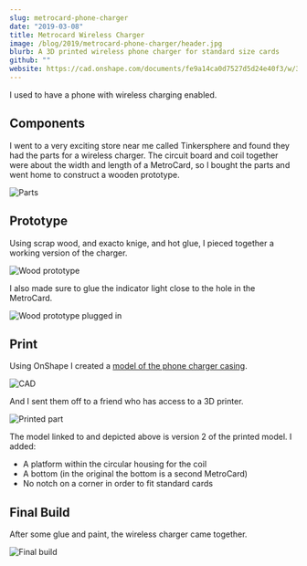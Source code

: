 ```yaml
---
slug: metrocard-phone-charger
date: "2019-03-08"
title: Metrocard Wireless Charger
image: /blog/2019/metrocard-phone-charger/header.jpg
blurb: A 3D printed wireless phone charger for standard size cards
github: ""
website: https://cad.onshape.com/documents/fe9a14ca0d7527d5d24e40f3/w/387d63da11f34da1257b0e9e/e/014e7bec234688533692fc05?fbclid=IwAR2KqT-QdLNaNoCOsT2Mom-XuLLP4sdTq22zFEmM5aI33Dw0zU4WSYTFZCU 
---
```


I used to have a phone with wireless charging enabled.

## Components

I went to a very exciting store near me called Tinkersphere and found they had the parts for a wireless charger. The circuit board and coil together were about the width and length of a MetroCard, so I bought the parts and went home to construct a wooden prototype.

![Parts](/blog/2019/metrocard-phone-charger/0-parts.jpg)

## Prototype

Using scrap wood, and exacto knige, and hot glue, I pieced together a working version of the charger.

![Wood prototype](/blog/2019/metrocard-phone-charger/1-0-wood-prototype.jpg)

I also made sure to glue the indicator light close to the hole in the MetroCard.

![Wood prototype plugged in](/blog/2019/metrocard-phone-charger/1-1-wood-prototype.jpg)

## Print

Using OnShape I created a [model of the phone charger casing](https://cad.onshape.com/documents/fe9a14ca0d7527d5d24e40f3/w/387d63da11f34da1257b0e9e/e/014e7bec234688533692fc05?fbclid=IwAR2KqT-QdLNaNoCOsT2Mom-XuLLP4sdTq22zFEmM5aI33Dw0zU4WSYTFZCU).

![CAD](/blog/2019/metrocard-phone-charger/2-onshape.png)

And I sent them off to a friend who has access to a 3D printer.

![Printed part](/blog/2019/metrocard-phone-charger/2-print.jpg)

The model linked to and depicted above is version 2 of the printed model. I added:
- A platform within the circular housing for the coil
- A bottom (in the original the bottom is a second MetroCard)
- No notch on a corner in order to fit standard cards

## Final Build 

After some glue and paint, the wireless charger came together.

![Final build](/blog/2019/metrocard-phone-charger/3-final.jpg)